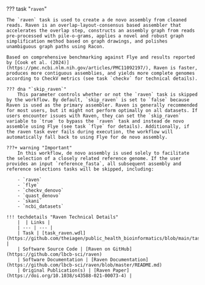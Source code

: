 ??? task "`raven`"

    The `raven` task is used to create a de novo assembly from cleaned reads. Raven is an overlap-layout-consensus based assembler that accelerates the overlap step, constructs an assembly graph from reads pre-processed with pile-o-grams, applies a novel and robust graph simplification method based on graph drawings, and polishes unambiguous graph paths using Racon. 

<!-- if: theiaviral -->
    Based on comprehensive benchmarking against Flye and results reported by [Cook et al. (2024)](https://pmc.ncbi.nlm.nih.gov/articles/PMC11092197/), Raven is faster, produces more contiguous assemblies, and yields more complete genomes according to CheckV metrics (see task `checkv` for technical details).

    ??? dna "`skip_raven`"
        This parameter controls whether or not the `raven` task is skipped by the workflow. By default, `skip_raven` is set to `false` because Raven is used as the primary assembler. Raven is generally recommended for most users, but it might not perform optimally on all datasets. If users encounter issues with Raven, they can set the `skip_raven` variable to `true` to bypass the `raven` task and instead de novo assemble using Flye (see task `flye` for details). Additionally, if the raven task ever fails during execution, the workflow will automatically fall back to using Flye for de novo assembly.

    ???+ warning "Important"
        In this workflow, de novo assembly is used solely to facilitate the selection of a closely related reference genome. If the user provides an input `reference_fasta`, all subsequent assembly and reference selections tasks will be skipped, including:

        - `raven`
        - `flye`
        - `checkv_denovo`
        - `quast_denovo`
        - `skani`
        - `ncbi_datasets`
<!-- endif -->

    !!! techdetails "Raven Technical Details"
        |  | Links |
        | --- | --- |
        | Task | [task_raven.wdl](https://github.com/theiagen/public_health_bioinformatics/blob/main/tasks/assembly/task_raven.wdl) |
        | Software Source Code | [Raven on GitHub](https://github.com/lbcb-sci/raven)
        | Software Documentation | [Raven Documentation](https://github.com/lbcb-sci/raven/blob/master/README.md)
        | Original Publication(s) | [Raven Paper](https://doi.org/10.1038/s43588-021-00073-4) |
